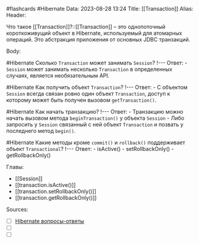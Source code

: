 #flashcards #Hibernate 
Data: 2023-08-28 13:24
Title: [[Transaction]]
Alias:
Header:

Что такое [[Transaction]]?::[[Transaction]] – это однопоточный короткоживущий объект в Hibernate, используемый для атомарных операций. Это абстракция приложения от основных JDBC транзакций.
<!--SR:!2023-11-02,10,230-->



Body:



#Hibernate 
Сколько `Transaction` может занимать `Session`?
!---
Ответ:
	- `Session` может занимать несколько `Transaction` в определенных случаях, является необязательным API.
<!--SR:!2023-11-03,10,350-->



#Hibernate 
Как получить объект `Transaction`?
!---
Ответ:
	- С объектом `Session` всегда связан ровно один объект `Transaction`, доступ к которому может быть получен вызовом `getTransaction()`.
<!--SR:!2023-11-03,10,348-->


#Hibernate 
Как начать транзакцию?
!---
Ответ:
	- Транзакцию можно начать вызовом метода `beginTransaction()` у объекта `Session`
	- Либо запросить у `Session` связанный с ней объект `Transaction` и позвать у последнего метод `begin()`.
<!--SR:!2023-11-04,10,348-->



#Hibernate 
Какие методы кроме `commit()` и `rollback()` поддерживает объект `Transactional`?
!---
Ответ:
	- isActive()
	- setRollbackOnly()
	- getRollbackOnly()
<!--SR:!2023-11-03,10,230-->



Главы:
- [[Session]]
- [[transaction.isActive()]]
- [[transaction.setRollbackOnly()]]
- [[transaction.getRollbackOnly()]]


Sources:
- [ ] [Hibernate вопросы-ответы](https://docs.google.com/document/d/104EUUT-gv7xSalJlJu0DInzlyCVFjC5Sz2gcDoVtfyE/edit)
- [ ] []()
- [ ] []()
